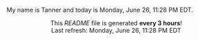 My name is Tanner and today is Monday, June 26, 11:28 PM EDT.

<p align="center">This <i>README</i> file is generated <b>every 3 hours</b>!</br>Last refresh: Monday, June 26, 11:28 PM EDT<br /></p>
